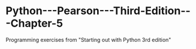# Python---Pearson---Third-Edition---Chapter-5
Programming exercises from "Starting out with Python 3rd edition"
